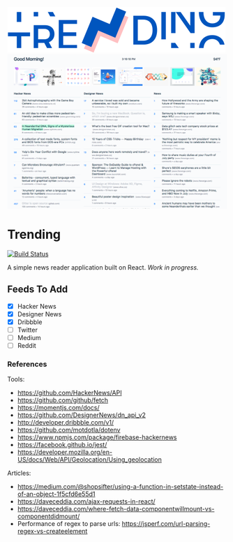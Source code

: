 ![trending logo](trending-logo-full-v2.png)
![trending screenshot](trending-screenshot.png)

# Trending

[![Build Status](https://travis-ci.org/thektan/trending.svg?branch=master)](https://travis-ci.org/thektan/trending)

A simple news reader application built on React. *Work in progress.*

## Feeds To Add
- [x] Hacker News
- [x] Designer News
- [x] Dribbble
- [ ] Twitter
- [ ] Medium
- [ ] Reddit

### References

Tools:
- https://github.com/HackerNews/API
- https://github.com/github/fetch
- https://momentjs.com/docs/
- https://github.com/DesignerNews/dn_api_v2
- http://developer.dribbble.com/v1/
- https://github.com/motdotla/dotenv
- https://www.npmjs.com/package/firebase-hackernews
- https://facebook.github.io/jest/
- https://developer.mozilla.org/en-US/docs/Web/API/Geolocation/Using_geolocation

Articles:
- https://medium.com/@shopsifter/using-a-function-in-setstate-instead-of-an-object-1f5cfd6e55d1
- https://daveceddia.com/ajax-requests-in-react/
-  https://daveceddia.com/where-fetch-data-componentwillmount-vs-componentdidmount/
- Performance of regex to parse urls: https://jsperf.com/url-parsing-regex-vs-createelement
